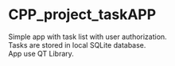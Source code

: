 # CPP_project_taskAPP <br />
Simple app with task list with user authorization. <br />
Tasks are stored in local SQLite database. <br />
App use QT Library. <br />
